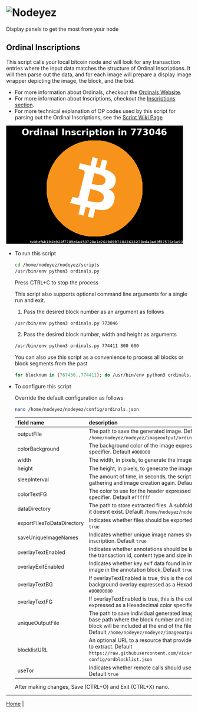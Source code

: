 # ![Nodeyez](../images/nodeyez.svg)
Display panels to get the most from your node

## Ordinal Inscriptions

This script calls your local bitcoin node and will look for any transaction entries
where the input data matches the structure of Ordinal Inscriptions.  It will then 
parse out the data, and for each image will prepare a display image wrapper depicting
the image, the block, and the txid.

- For more information about Ordinals, checkout the [Ordinals Website](https://docs.ordinals.com/).
- For more information about Inscriptions, checkout the [Inscriptions section](https://docs.ordinals.com/inscriptions.html).
- For more technical explanation of OP codes used by this script for parsing out the Ordinal Inscriptions, see the [Script Wiki Page](https://en.bitcoin.it/wiki/Script)

![sample ordinal display](../images/ordinals.png)

* To run this script

   ```sh
   cd /home/nodeyez/nodeyez/scripts
   /usr/bin/env python3 ordinals.py
   ```

   Press CTRL+C to stop the process

   This script also supports optional command line arguments for a single run and exit.

   1. Pass the desired block number as an argument as follows

   ```sh
   /usr/bin/env python3 ordinals.py 773046
   ```

   2. Pass the desired block number, width and height as arguments

   ```sh
   /usr/bin/env python3 ordinals.py 774411 800 600
   ```

   You can also use this script as a convenience to process all blocks or block segments from the past

   ```sh
   for blocknum in {767430..774411}; do /usr/bin/env python3 ordinals.py $blocknum; done
   ```


* To configure this script

   Override the default configuration as follows

   ```sh
   nano /home/nodeyez/nodeyez/config/ordinals.json
   ```

   | field name | description |
   | --- | --- |
   | outputFile | The path to save the generated image. Default `/home/nodeyez/nodeyez/imageoutput/ordinals.png` |
   | colorBackground | The background color of the image expressed as a hexadecimal color specifier. Default `#000000` |
   | width | The width, in pixels, to generate the image. Default `480` |
   | height | The height, in pixels, to generate the image. Default `320` |
   | sleepInterval | The amount of time, in seconds, the script should wait before data gathering and image creation again. Default `30` |
   | colorTextFG | The color to use for the header expressed as a hexadecimal color specifier. Default `#ffffff` |
   | dataDirectory | The path to store extracted files. A subfolder for ordinals will be created if it doesnt exist. Default `/home/nodeyez/nodeyez/data/` |
   | exportFilesToDataDirectory | Indicates whether files should be exported to the data directory. Default `true` |
   | saveUniqueImageNames | Indicates whether unique image names should be created for each inscription. Default `true` |
   | overlayTextEnabled | Indicates whether annotations should be labeled over the image to display the transaction id, content type and size information. Default `true` |
   | overlayExifEnabled | Indicates whether key exif data found in images should be labeled over the image in the annotation block. Default `true` |
   | overlayTextBG | If overlayTextEnabled is true, this is the color of the annotation text background overlay expressed as a Hexadecimal color specifier. Default `#00000080` |
   | overlayTextFG | If overlayTextEnabled is true, this is the color of the annotation text expressed as a Hexadecimal color specifier. Default `#ffffff` |
   | uniqueOutputFile | The path to save individual generated images for each inscription. This is a base path where the block number and index of the transaction in the block will be included at the end of the file name but before the extension. Default `/home/nodeyez/nodeyez/imageoutput/ordinals/ordinals.png` |
   | blocklistURL | An optional URL to a resource that provides a list of block inscriptions not to extract. Default `https://raw.githubusercontent.com/vicariousdrama/nodeyez/main/sample-config/ordblocklist.json` |
   | useTor | Indicates whether remote calls should use torify for privacy. Experimental. Default `true` |

   After making changes, Save (CTRL+O) and Exit (CTRL+X) nano.


---

[Home](../README.md) | 


